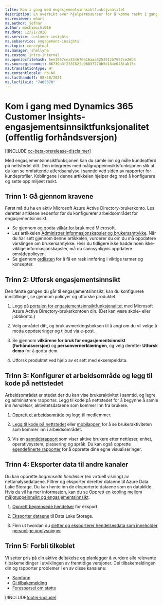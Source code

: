 ```yaml
---
title: Kom i gang med engasjementsinnsiktfunksjonalitet
description: En oversikt over hjelperessurser for å komme raskt i gang.
ms.reviewer: mhart
ms.author: jefhar
author: mochimochi016
ms.date: 12/21/2020
ms.service: customer-insights
ms.subservice: engagement-insights
ms.topic: conceptual
ms.manager: shellyha
ms.custom: intro-internal
ms.openlocfilehash: 5ee1567cea834670a16aaa3253912b7957ce26b3
ms.sourcegitcommit: 86739a3f238162fc96837270b5d184e648fab15c
ms.translationtype: HT
ms.contentlocale: nb-NO
ms.lasthandoff: 08/20/2021
ms.locfileid: "7405370"
---
```

# <a name="get-started-with-dynamics-365-customer-insights-engagement-insights-capability-public-preview"></a>Kom i gang med Dynamics 365 Customer Insights-engasjementsinnsiktfunksjonalitet (offentlig forhåndsversjon)

[!INCLUDE [cc-beta-prerelease-disclaimer](includes/cc-beta-prerelease-disclaimer.md)]

Med engasjementsinnsiktfunksjonen kan du samle inn og måle kundeatferd på nettstedet ditt. Den integreres med målgruppeinnsiktsfunksjonen slik at du kan se omfattende atferdsanalyse i sanntid ved siden av rapporter for kundeprofiler. Koblingene i denne artikkelen hjelper deg med å konfigurere og sette opp miljøet raskt.

## <a name="step-1-review-prerequisites"></a>Trinn 1: Gå gjennom kravene

Først må du ha en aktiv Microsoft Azure Active Directory-brukerkonto. Les deretter artiklene nedenfor før du konfigurerer arbeidsområdet for engasjementsinnsikt.

- Se gjennom og godta [vilkår for bruk](terms-of-service.md) med Microsoft.  
- Les artikkelen [Administrer informasjonskapsler og brukersamtykke](user-consent-storage.md). Når du har sett gjennom denne artikkelen, vurderer du om du må oppdatere varslingen om brukersamtykke. Hvis du tidligere ikke hadde noen ikke-viktige informasjonskapsler, må du sannsynligvis oppdatere områdepolicyen.
- Se gjennom [ordlisten](glossary.md) for å få en rask innføring i viktige termer og konsepter.

## <a name="step-2-explore-engagement-insights"></a>Trinn 2: Utforsk engasjementsinnsikt

Den første gangen du går til engasjementsinnsikt, kan du konfigurere innstillinger, se gjennom policyer og utforske produktet.

1. Logg på [portalen for engasjementsinnsiktfunksjonalitet](https://pi.dynamics.com) med Microsoft Azure Active Directory-brukerkontoen din. (Det kan være skole- eller jobbkonto.)

1. Velg området ditt, og bruk avmerkingsboksen til å angi om du vil velge å motta oppdateringer og tilbud via e-post.

1. Se gjennom **vilkårene for bruk for engasjementsinnsikt (forhåndsversjon)** og **personvernerklæringen**, og velg deretter **Utforsk demo** for å godta dem.

1. Utforsk produktet ved hjelp av et sett med eksempeldata.

##  <a name="step-3-set-up-a-workspace-and-add-code-to-your-website"></a>Trinn 3: Konfigurer et arbeidsområde og legg til kode på nettstedet

Arbeidsområdet er stedet der du kan vise brukeraktivitet i sanntid, og lagre og administrere rapporter. Legg til kode på nettstedet for å begynne å samle inn *hendelser*, aktivitetsdataene som kommer inn fra brukere.

1. [Opprett et arbeidsområde](create-workspace.md) og legg til medlemmer.

1. [Legg til kode på nettstedet](instrument-website.md) eller [mobilappen](developer-resources.md#capture-events-from-mobile-apps) for å se brukeraktiviteten som kommer inn i arbeidsområdet.

1. Vis en [sanntidsrapport](view-reports.md) som viser aktive brukere etter nettleser, enhet, operativsystem, plassering og språk. Du kan også opprette [egendefinerte rapporter](custom-reports.md) for å opprette dine egne visualiseringer.
    
## <a name="step-4-export-data-to-other-channels"></a>Trinn 4: Eksporter data til andre kanaler

Du kan opprette *begrensede hendelser* (en virtuell visning) av nettanalysedataene. Filtrer og eksporter deretter dataene til Azure Data Lake Storage. Du kan hente inn de eksporterte dataene som en datakilde. Hvis du vil ha mer informasjon, kan du se [Opprett en kobling mellom målgruppeinnsikt og engasjementsinnsikt](integrate-audience-insights-engagement-insights.md).

1. [Opprett begrensede hendelser](refined-events.md) for eksport.

1. [Eksporter dataene](export-events.md) til Data Lake Storage.

1. Finn ut hvordan du [sletter og eksporterer hendelsesdata som inneholder personlige opplysninger](delete-export-personal-data.md).
 
## <a name="step-5-stay-connected"></a>Trinn 5: Forbli tilkoblet

Vi setter pris på din aktive deltakelse og planlegger å vurdere alle relevante tilbakemeldinger i utviklingen av fremtidige versjoner. Del tilbakemeldingen din og rapporter problemer i en av disse kanalene:
- [Samfunn](https://go.microsoft.com/fwlink/?linkid=2141648)
- [Gi tilbakemelding](https://go.microsoft.com/fwlink/?linkid=2143222)
- [Forespørsel om støtte](https://go.microsoft.com/fwlink/?linkid=2145734) 


[!INCLUDE[footer-include](../includes/footer-banner.md)]

